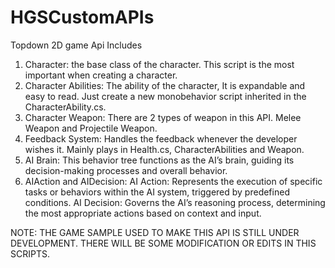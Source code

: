 # HGSCustomAPIs
Topdown 2D game Api Includes

1. Character: the base class of the character. This script is the most important when creating a character. 
2. Character Abilities: The ability of the character, It is expandable and easy to read. Just create a new monobehavior script inherited in the CharacterAbility.cs.
3. Character Weapon: There are 2 types of weapon in this API. Melee Weapon and Projectile Weapon. 
4. Feedback System: Handles the feedback whenever the developer wishes it. Mainly plays in Health.cs, CharacterAbilities and Weapon.
5. AI Brain: This behavior tree functions as the AI’s brain, guiding its decision-making processes and overall behavior.
6. AIAction and AIDecision: AI Action: Represents the execution of specific tasks or behaviors within the AI system, triggered by predefined conditions. AI Decision: Governs the AI’s reasoning process, determining the most appropriate actions based on context and input.


NOTE: THE GAME SAMPLE USED TO MAKE THIS API IS STILL UNDER DEVELOPMENT. THERE WILL BE SOME MODIFICATION OR EDITS IN THIS SCRIPTS.


